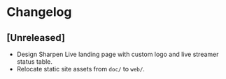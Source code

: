 # Changelog

## [Unreleased]
- Design Sharpen Live landing page with custom logo and live streamer status table.
- Relocate static site assets from `doc/` to `web/`.
